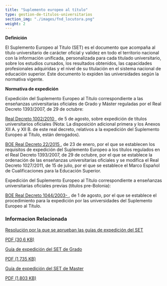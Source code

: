```yaml
---
title: "Suplemento europeo al título"
type: gestion-de-titulos-universitarios
section_img: "./images/fnd_locutora.png"
weight: 2
---
```

**Definición**

El Suplemento Europeo al Título (SET) es el documento que acompaña al título universitario de carácter oficial y validez en todo el territorio nacional con la información unificada, personalizada para cada titulado universitario, sobre los estudios cursados, los resultados obtenidos, las capacidades profesionales adquiridas y el nivel de su titulación en el sistema nacional de educación superior. Este documento lo expiden las universidades según la normativa vigente.  

**Normativa de expedición**

Expedición del Suplemento Europeo al Título correspondiente a las enseñanzas universitarias oficiales de Grado y Máster reguladas por el Real Decreto 1393/2007, de 29 de octubre:

<a href="http://www.boe.es/diario_boe/txt.php?id=BOE-A-2010-12621" target="_blank"> Real Decreto 1002/2010 <i class="fas fa-external-link-alt"></i></a>, de 5 de agosto, sobre expedición de títulos universitarios oficiales (Nota: La disposición adicional primera y los Anexos XII A. y XII B. de este real decreto, relativos a la expedición del Suplemento Europeo al Título, están derogados).  

<a href="http://www.boe.es/diario_boe/txt.php?id=BOE-A-2015-1158" target="_blank"> BOE Real Decreto 22/2015 <i class="fas fa-external-link-alt"></i></a>, de 23 de enero, por el que se establecen los requisitos de expedición del Suplemento Europeo a los títulos regulados en el Real Decreto 1393/2007, de 29 de octubre, por el que se establece la ordenación de las enseñanzas universitarias oficiales y se modifica el Real Decreto 1027/2011, de 15 de julio, por el que se establece el Marco Español de Cualificaciones para la Educación Superior.  

Expedición del Suplemento Europeo al Título correspondiente a enseñanzas universitarias oficiales previas (títulos pre-Bolonia):

<a href="http://www.boe.es/diario_boe/txt.php?id=BOE-A-2003-17310" target="_blank"> BOE Real Decreto 1044/2003- <i class="fas fa-external-link-alt"></i></a>, de 1 de agosto, por el que se establece el procedimiento para la expedición por las universidades del Suplemento Europeo al Título.
 <section>
        <article id="content_text" class="mt-0 mb-15">
            <div class="container container-xl">
                <div class="row">
                    <div class="col-12 box_card_title d-flex">
                        <h3 class="title_separador"><i class="fas fa-download"></i>Informacion Relacionada</h3>
                    </div>
                    <div class="col-lg-12 cards_download_cnt">
                        <div class="row">
                            <div class="download_card">
                                <a class="card" href="{{<siteurl>}}documentos/PDF/sistema_universitario/gestion_titulos/suplemento_europeo/Resolucion_guias_expedicion_set.pdf" target="_blank">
                                    <div class="card-header">
                                        <i class="fal fa-download"></i>
                                    </div>
                                    <div class="card-body">
                                        <p class="text_body">Resolución por la que se aprueban las guías de expedición del SET </p>
                                       <p class="text_file">
                                            <i class="fal fa-file-pdf pdf_icon text-danger"></i> PDF (30,6 KB)
                                        </p>
                                    </div>
                                </a>
                            </div>
							 <div class="download_card">
                                <a class="card" href="{{<siteurl>}}documentos/PDF/sistema_universitario/gestion_titulos/suplemento_europeo/Guia_expedicion_set_grado.pdf" target="_blank">
                                    <div class="card-header">
                                        <i class="fal fa-download"></i>
                                    </div>
                                    <div class="card-body">
                                        <p class="text_body">Guía de expedición del SET de Grado</p>
                                        <p class="text_file">
                                            <i class="fal fa-file-pdf pdf_icon text-danger"></i> PDF (1,735 KB)
                                        </p>
                                    </div>
                                </a>
                            </div>
							 <div class="download_card">
                                <a class="card" href="{{<siteurl>}}documentos/PDF/sistema_universitario/gestion_titulos/suplemento_europeo/Guia_expedicion_set_master.pdf" target="_blank">
                                    <div class="card-header">
                                        <i class="fal fa-download"></i>
                                    </div>
                                    <div class="card-body">
                                        <p class="text_body">Guía de expedición del SET de Master</p>
                                        <p class="text_file">
                                            <i class="fal fa-file-pdf pdf_icon text-danger"></i> PDF (1,803 KB)
                                        </p>
                                    </div>
                                </a>
                            </div>
                        </div>
                    </div>
                </div>
            </div>
        </article>
    </section>

